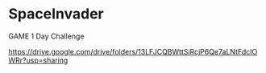 # SpaceInvader
GAME 1 Day Challenge

https://drive.google.com/drive/folders/13LFJCQBWttSiRcjP6Qe7aLNtFdcIOWRr?usp=sharing
